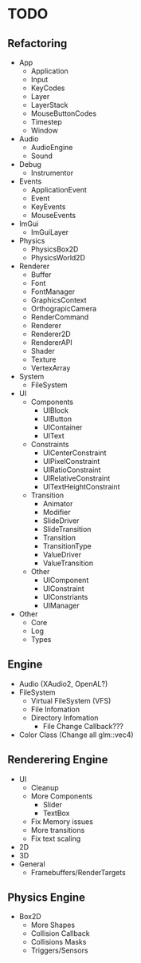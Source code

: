 # TODO

## Refactoring
* App
  - Application
  - Input
  - KeyCodes
  - Layer
  - LayerStack
  - MouseButtonCodes
  - Timestep
  - Window
* Audio
  - AudioEngine
  - Sound
* Debug
  - Instrumentor
* Events
  - ApplicationEvent
  - Event
  - KeyEvents
  - MouseEvents
* ImGui
  - ImGuiLayer
* Physics
  - PhysicsBox2D
  - PhysicsWorld2D
* Renderer
  - Buffer
  - Font
  - FontManager
  - GraphicsContext
  - OrthograpicCamera
  - RenderCommand
  - Renderer
  - Renderer2D
  - RendererAPI
  - Shader
  - Texture
  - VertexArray
* System
  - FileSystem
* UI
  * Components
    - UIBlock
    - UIButton
    - UIContainer
    - UIText
  * Constraints
    - UICenterConstraint
    - UIPixelConstraint
    - UIRatioConstraint
    - UIRelativeConstraint
    - UITextHeightConstraint
  * Transition
    - Animator
    - Modifier
    - SlideDriver
    - SlideTransition
    - Transition
    - TransitionType
    - ValueDriver
    - ValueTransition
  * Other
    - UIComponent
    - UIConstraint
    - UIConstriants
    - UIManager
* Other
  - Core
  - Log
  - Types

## Engine
* Audio (XAudio2, OpenAL?)
* FileSystem
  - Virtual FileSystem (VFS)
  - File Infomation
  - Directory Infomation
    - File Change Callback???
* Color Class (Change all glm::vec4)

## Renderering Engine
* UI 
  - Cleanup
  - More Components
    - Slider
    - TextBox
  - Fix Memory issues
  - More transitions
  - Fix text scaling
* 2D
* 3D
* General
  - Framebuffers/RenderTargets

## Physics Engine
* Box2D
  - More Shapes
  - Collision Callback
  - Collisions Masks
  - Triggers/Sensors